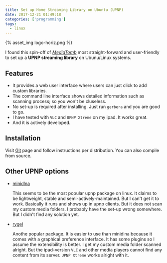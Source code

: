 ```yaml
---
title: Set up Home Streaming Library on Ubuntu (UPNP)
date: 2017-12-21 01:49:18
categories: ['programming']
tags:
  - linux
---
```


{% asset_img logo-horiz.png  %}

I found this spin-off of *[MediaTomb](http://mediatomb.cc/)* most straight-forward and user-friendly to set up a **UPNP streaming library** on Ubunu/Linux systems.

<!-- more -->

## Features

+ It provides a web user interface where users can just click to add custom libraries. 
+ The command line interface shows detailed information such as scanning process; so you won't be cluseless.
+ No set-up is required after installing. Just run `gerbera` and you are good to go.
+ I have tested with `VLC` and `UPNP Xtreme` on my ipad. It works great. 
+ And it is actively developed. 

## Installation

Visit [Git](https://github.com/gerbera/gerbera) page and follow instructions per distribution. You can also compile from source.

## Other UPNP options

+ [minidlna](https://mylinuxramblings.wordpress.com/2016/02/19/mini-how-to-installing-minidlna-in-ubuntu/)

    This seems to be the most popular upnp package on linux. It claims to be lightweight, stable and semi-actively-maintained. But I can't get it to work. Basically it runs and shows up in upnp clients. But it does not scan my custom media folders. I probably have the set-up wrong somewhere. But I didn't find any solution yet.

+ [rygel](https://wiki.gnome.org/Projects/Rygel)

    Anothe popular package. It is easier to use than minidlna because it comes with a graphical preference interface. It has some plugins so I assume the extensibility is better. I get my custom media folder scanned alright. But the ipad-version `VLC` and other media players cannot find any content from its server. `UPNP Xtreme` works alright with it.
